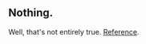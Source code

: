 Nothing.
--------

Well, that's not entirely true. [Reference](https://forums.hak5.org/topic/41538-what-is-the-packet-squirrel/).
